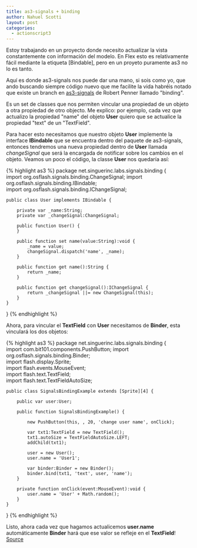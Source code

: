 ```yaml
---
title: as3-signals + binding
author: Nahuel Scotti
layout: post
categories:
  - actionscript3
---
```


Estoy trabajando en un proyecto donde necesito actualizar la vista constantemente con informaci&oacute;n del modelo. En Flex esto es relativamente f&aacute;cil mediante la etiqueta [Bindable], pero en un proyeto puramente as3 no lo es tanto.

Aqu&iacute; es donde as3-signals nos puede dar una mano, si sois como yo, que ando buscando siempre c&oacute;digo nuevo que me facilite la vida habr&eacute;is notado que existe un branch en [as3-signals][2] de Robert Penner llamado "binding".

Es un set de classes que nos permiten vincular una propiedad de un objeto a otra propiedad de otro objecto. Me explico: por ejemplo, cada vez que actualizo la propiedad "name" del objeto **User** quiero que se actualice la propiedad "text" de un "TextField".

Para hacer esto necesitamos que nuestro objeto **User** implemente la interface **IBindable** que se encuentra dentro del paquete de as3-signals, entonces tendremos una nueva propiedad dentro de **User** llamada *changeSignal* que ser&aacute; la encargada de notificar sobre los cambios en el objeto. Veamos un poco el c&oacute;digo, la classe **User** nos quedar&iacute;a as&iacute;:

 [2]: https://github.com/robertpenner/as3-signals/tree/binding

{% highlight as3 %}
package net.singuerinc.labs.signals.binding {  
	import org.osflash.signals.binding.ChangeSignal;
	import org.osflash.signals.binding.IBindable;  
	import org.osflash.signals.binding.IChangeSignal;  
  
	public class User implements IBindable {  
  
		private var _name:String;  
		private var _changeSignal:ChangeSignal;  
  
		public function User() {  
		}  
  
		public function set name(value:String):void {  
			_name = value;  
			changeSignal.dispatch('name', _name);  
		}  
  
		public function get name():String {  
			return _name;  
		}  
  
		public function get changeSignal():IChangeSignal {  
			return _changeSignal ||= new ChangeSignal(this);  
		}  
	}  
}
{% endhighlight %}

Ahora, para vincular el **TextField** con **User** necesitamos de **Binder**, esta vincular&aacute; los dos objetos:

{% highlight as3 %}
package net.singuerinc.labs.signals.binding {  
  	import com.bit101.components.PushButton;
	import org.osflash.signals.binding.Binder;  
	import flash.display.Sprite;  
	import flash.events.MouseEvent;  
	import flash.text.TextField;  
	import flash.text.TextFieldAutoSize;  
  
	public class SignalsBindingExample extends [Sprite][4] {  
  
		public var user:User;  
  
		public function SignalsBindingExample() {  
  
			new PushButton(this, , 20, 'change user name', onClick);  
  
			var txt1:TextField = new TextField();  
			txt1.autoSize = TextFieldAutoSize.LEFT;  
			addChild(txt1);  
  
			user = new User();  
			user.name = 'User1';  
  
			var binder:Binder = new Binder();  
			binder.bind(txt1, 'text', user, 'name');  
		}  
  
		private function onClick(event:MouseEvent):void {  
			user.name = 'User' + Math.random();  
		}  
	}  
}
{% endhighlight %}

Listo, ahora cada vez que hagamos actualicemos **user.name** autom&aacute;ticamente **Binder** har&aacute; que ese valor se refleje en el **TextField**!  
[Source][2]
